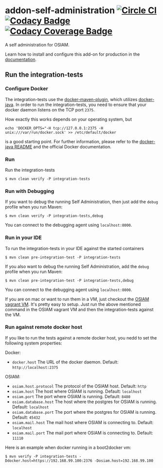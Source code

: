 # addon-self-administration [![Circle CI](https://circleci.com/gh/osiam/addon-self-administration.svg?style=svg)](https://circleci.com/gh/osiam/addon-self-administration) [![Codacy Badge](https://api.codacy.com/project/badge/grade/ad2f264b04c846949878779e7e8101b7)](https://www.codacy.com/app/OSIAM/addon-self-administration) [![Codacy Coverage Badge](https://api.codacy.com/project/badge/coverage/ad2f264b04c846949878779e7e8101b7)](https://www.codacy.com/app/OSIAM/addon-self-administration)

A self administration for OSIAM.

Learn how to install and configure this add-on for production in the
[documentation](docs/README.md).

## Run the integration-tests

### Configure Docker

The integration-tests use the [docker-maven-plugin](https://github.com/alexec/docker-maven-plugin),
which utilizes [docker-java](https://github.com/docker-java/docker-java).
In order to run the integration-tests, you need to ensure that your docker daemon
listens on the TCP port `2375`.

How exactly this works depends on your operating system, but

    echo 'DOCKER_OPTS="-H tcp://127.0.0.1:2375 -H unix:///var/run/docker.sock' >> /etc/default/docker

is a good starting point. For further information, please refer to  the
[docker-java README](https://github.com/docker-java/docker-java#build-with-maven)
and the official Docker documentation.

### Run

Run the integration-tests

    $ mvn clean verify -P integration-tests

### Run with Debugging

If you want to debug the running Self Administration, then just add the `debug`
profile when you run Maven:

    $ mvn clean verify -P integration-tests,debug

You can connect to the debugging agent using `localhost:8000`.

### Run in your IDE

To run the integration-tests in your IDE against the started containers

    $ mvn clean pre-integration-test -P integration-tests

If you also want to debug the running Self Administration, add the `debug`
profile when you run Maven:

    $ mvn clean pre-integration-test -P integration-tests,debug

You can connect to the debugging agent using `localhost:8000`.

If you are on mac or want to run them in a VM, just checkout the
[OSIAM vagrant VM](https://github.com/osiam/vagrant). It's pretty easy to setup.
Just run the above mentioned command in the OSIAM vagrant VM and then the
integration-tests against the VM.

### Run against remote docker host

If you like to run the tests against a remote docker host, you nedd to set the
following system properties:

Docker:
- `docker.host`
  The URL of the docker daemon. Default: `http://localhost:2375`

OSIAM:
- `osiam.host.protocol`
  The protocol of the OSIAM host. Default: `http`
- `osiam.host`
  The host where OSIAM is running. Default: `localhost`
- `osiam.port`
  The port where OSIAM is running. Default: `8480`
- `osiam.database.host`
  The host where the postgres for OSIAM is running. Default: `localhost`
- `osiam.database.port`
  The port where the postgres for OSIAM is running. Default: `45432`
- `osiam.mail.host`
  The mail host where OSIAM is connecting to. Default: `localhost`
- `osiam.mail.port`
  The mail port where OSIAM is connecting to. Default: `11110`

Here is an example when docker running in a boot2docker vm:

    $ mvn verify -P integration-tests -Ddocker.host=https://192.168.99.100:2376 -Dosiam.host=192.168.99.100
